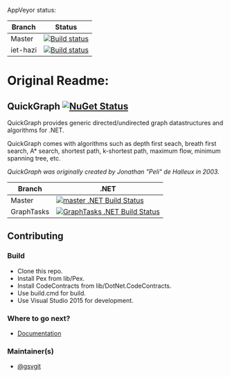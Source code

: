 AppVeyor status:

Branch | Status |
--- | ---
Master | [![Build status](https://ci.appveyor.com/api/projects/status/57dj27apnbybaweu/branch/master?svg=true)](https://ci.appveyor.com/project/ferencmarkizay/quickgraph/branch/master) |
iet-hazi | [![Build status](https://ci.appveyor.com/api/projects/status/57dj27apnbybaweu/branch/iet-hazi?svg=true)](https://ci.appveyor.com/project/ferencmarkizay/quickgraph/branch/iet-hazi) |


# Original Readme:
## QuickGraph [![NuGet Status](http://img.shields.io/nuget/v/YC.QuickGraph.svg?style=flat)](https://www.nuget.org/packages/YC.QuickGraph/)

QuickGraph provides generic directed/undirected graph datastructures and algorithms for .NET.

QuickGraph comes with algorithms such as depth first seach, breath first search, A* search, shortest path, k-shortest path, maximum flow, minimum spanning tree, etc.

*QuickGraph was originally created by Jonathan "Peli" de Halleux in 2003.*

Branch | .NET |
---| ---
Master | [![master .NET Build Status](https://img.shields.io/appveyor/ci/gsvgit/quickgraph/master.svg)](https://ci.appveyor.com/project/gsvgit/quickgraph) |
GraphTasks | [![GraphTasks .NET Build Status](https://img.shields.io/appveyor/ci/gsvgit/quickgraph/GraphTasks.svg)](https://ci.appveyor.com/project/gsvgit/quickgraph) |

## Contributing

### Build

* Clone this repo.
* Install Pex from lib/Pex.
* Install CodeContracts from lib/DotNet.CodeContracts.
* Use build.cmd for build.
* Use Visual Studio 2015 for development.

### Where to go next?

* [Documentation](https://quickgraph.codeplex.com/documentation)

### Maintainer(s)

* [@gsvgit](https://github.com/gsvgit)
